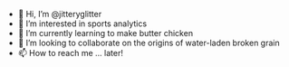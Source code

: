 - 👋 Hi, I’m @jitteryglitter
- 👀 I’m interested in sports analytics
- 🌱 I’m currently learning to make butter chicken
- 💞️ I’m looking to collaborate on the origins of water-laden broken grain
- 📫 How to reach me ... later!

<!---
jitteryglitter/jitteryglitter is a ✨ special ✨ repository because its `README.md` (this file) appears on your GitHub profile.
You can click the Preview link to take a look at your changes.
--->
